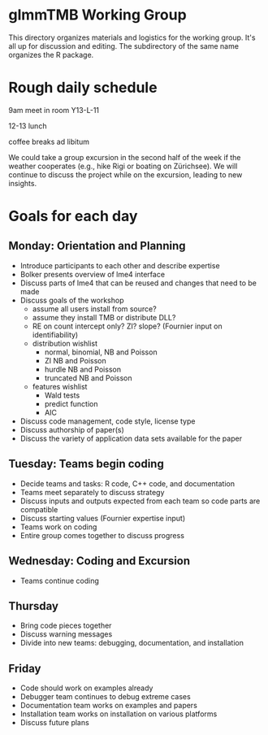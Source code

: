# glmmTMB Working Group
This directory organizes materials and logistics for the working group. It's all up for discussion and editing. 
The subdirectory of the same name organizes the R package.

Rough daily schedule
==========
9am meet in room Y13-L-11

12-13 lunch

coffee breaks ad libitum

We could take a group excursion in the second half of the week if the weather cooperates (e.g., hike Rigi or boating on Zürichsee). We will continue to discuss the project while on the excursion, leading to new insights.

Goals for each day
==========
Monday: Orientation and Planning
----------
* Introduce participants to each other and describe expertise
* Bolker presents overview of lme4 interface
* Discuss parts of lme4 that can be reused and changes that need to be made
* Discuss goals of the workshop
	* assume all users install from source?
	* assume they install TMB or distribute DLL?
	* RE on count intercept only? ZI? slope? (Fournier input on identifiability)
	* distribution wishlist
		* normal, binomial, NB and Poisson
		* ZI NB and Poisson
		* hurdle NB and Poisson
		* truncated NB and Poisson
	* features wishlist
		* Wald tests
		* predict function
		* AIC
* Discuss code management, code style, license type
* Discuss authorship of paper(s) 
* Discuss the variety of application data sets available for the paper
 

Tuesday: Teams begin coding
------------
* Decide teams and tasks: R code, C++ code, and documentation
* Teams meet separately to discuss strategy
* Discuss inputs and outputs expected from each team so code parts are compatible
* Discuss starting values (Fournier expertise input)
* Teams work on coding
* Entire group comes together to discuss progress

Wednesday: Coding and Excursion
------------
* Teams continue coding

Thursday
------------
* Bring code pieces together
* Discuss warning messages
* Divide into new teams: debugging, documentation, and installation

Friday
------------
* Code should work on examples already
* Debugger team continues to debug extreme cases
* Documentation team works on examples and papers
* Installation team works on installation on various platforms
* Discuss future plans
